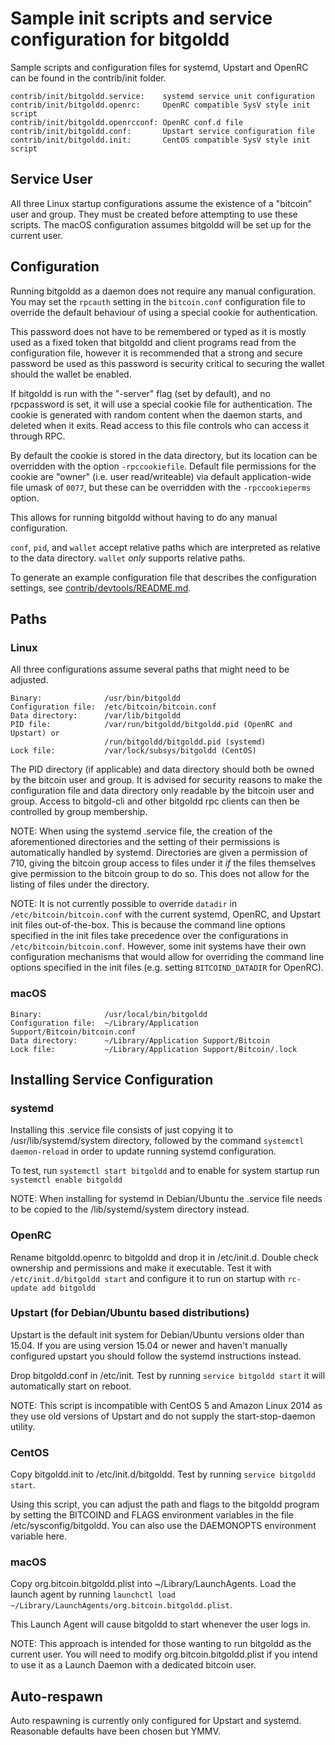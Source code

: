 Sample init scripts and service configuration for bitgoldd
==========================================================

Sample scripts and configuration files for systemd, Upstart and OpenRC
can be found in the contrib/init folder.

    contrib/init/bitgoldd.service:    systemd service unit configuration
    contrib/init/bitgoldd.openrc:     OpenRC compatible SysV style init script
    contrib/init/bitgoldd.openrcconf: OpenRC conf.d file
    contrib/init/bitgoldd.conf:       Upstart service configuration file
    contrib/init/bitgoldd.init:       CentOS compatible SysV style init script

Service User
---------------------------------

All three Linux startup configurations assume the existence of a "bitcoin" user
and group.  They must be created before attempting to use these scripts.
The macOS configuration assumes bitgoldd will be set up for the current user.

Configuration
---------------------------------

Running bitgoldd as a daemon does not require any manual configuration. You may
set the `rpcauth` setting in the `bitcoin.conf` configuration file to override
the default behaviour of using a special cookie for authentication.

This password does not have to be remembered or typed as it is mostly used
as a fixed token that bitgoldd and client programs read from the configuration
file, however it is recommended that a strong and secure password be used
as this password is security critical to securing the wallet should the
wallet be enabled.

If bitgoldd is run with the "-server" flag (set by default), and no rpcpassword is set,
it will use a special cookie file for authentication. The cookie is generated with random
content when the daemon starts, and deleted when it exits. Read access to this file
controls who can access it through RPC.

By default the cookie is stored in the data directory, but its location can be
overridden with the option `-rpccookiefile`. Default file permissions for the
cookie are "owner" (i.e. user read/writeable) via default application-wide file
umask of `0077`, but these can be overridden with the `-rpccookieperms` option.

This allows for running bitgoldd without having to do any manual configuration.

`conf`, `pid`, and `wallet` accept relative paths which are interpreted as
relative to the data directory. `wallet` *only* supports relative paths.

To generate an example configuration file that describes the configuration settings,
see [contrib/devtools/README.md](../contrib/devtools/README.md#gen-bitcoin-confsh).

Paths
---------------------------------

### Linux

All three configurations assume several paths that might need to be adjusted.

    Binary:              /usr/bin/bitgoldd
    Configuration file:  /etc/bitcoin/bitcoin.conf
    Data directory:      /var/lib/bitgoldd
    PID file:            /var/run/bitgoldd/bitgoldd.pid (OpenRC and Upstart) or
                         /run/bitgoldd/bitgoldd.pid (systemd)
    Lock file:           /var/lock/subsys/bitgoldd (CentOS)

The PID directory (if applicable) and data directory should both be owned by the
bitcoin user and group. It is advised for security reasons to make the
configuration file and data directory only readable by the bitcoin user and
group. Access to bitgold-cli and other bitgoldd rpc clients can then be
controlled by group membership.

NOTE: When using the systemd .service file, the creation of the aforementioned
directories and the setting of their permissions is automatically handled by
systemd. Directories are given a permission of 710, giving the bitcoin group
access to files under it _if_ the files themselves give permission to the
bitcoin group to do so. This does not allow
for the listing of files under the directory.

NOTE: It is not currently possible to override `datadir` in
`/etc/bitcoin/bitcoin.conf` with the current systemd, OpenRC, and Upstart init
files out-of-the-box. This is because the command line options specified in the
init files take precedence over the configurations in
`/etc/bitcoin/bitcoin.conf`. However, some init systems have their own
configuration mechanisms that would allow for overriding the command line
options specified in the init files (e.g. setting `BITCOIND_DATADIR` for
OpenRC).

### macOS

    Binary:              /usr/local/bin/bitgoldd
    Configuration file:  ~/Library/Application Support/Bitcoin/bitcoin.conf
    Data directory:      ~/Library/Application Support/Bitcoin
    Lock file:           ~/Library/Application Support/Bitcoin/.lock

Installing Service Configuration
-----------------------------------

### systemd

Installing this .service file consists of just copying it to
/usr/lib/systemd/system directory, followed by the command
`systemctl daemon-reload` in order to update running systemd configuration.

To test, run `systemctl start bitgoldd` and to enable for system startup run
`systemctl enable bitgoldd`

NOTE: When installing for systemd in Debian/Ubuntu the .service file needs to be copied to the /lib/systemd/system directory instead.

### OpenRC

Rename bitgoldd.openrc to bitgoldd and drop it in /etc/init.d.  Double
check ownership and permissions and make it executable.  Test it with
`/etc/init.d/bitgoldd start` and configure it to run on startup with
`rc-update add bitgoldd`

### Upstart (for Debian/Ubuntu based distributions)

Upstart is the default init system for Debian/Ubuntu versions older than 15.04. If you are using version 15.04 or newer and haven't manually configured upstart you should follow the systemd instructions instead.

Drop bitgoldd.conf in /etc/init.  Test by running `service bitgoldd start`
it will automatically start on reboot.

NOTE: This script is incompatible with CentOS 5 and Amazon Linux 2014 as they
use old versions of Upstart and do not supply the start-stop-daemon utility.

### CentOS

Copy bitgoldd.init to /etc/init.d/bitgoldd. Test by running `service bitgoldd start`.

Using this script, you can adjust the path and flags to the bitgoldd program by
setting the BITCOIND and FLAGS environment variables in the file
/etc/sysconfig/bitgoldd. You can also use the DAEMONOPTS environment variable here.

### macOS

Copy org.bitcoin.bitgoldd.plist into ~/Library/LaunchAgents. Load the launch agent by
running `launchctl load ~/Library/LaunchAgents/org.bitcoin.bitgoldd.plist`.

This Launch Agent will cause bitgoldd to start whenever the user logs in.

NOTE: This approach is intended for those wanting to run bitgoldd as the current user.
You will need to modify org.bitcoin.bitgoldd.plist if you intend to use it as a
Launch Daemon with a dedicated bitcoin user.

Auto-respawn
-----------------------------------

Auto respawning is currently only configured for Upstart and systemd.
Reasonable defaults have been chosen but YMMV.
